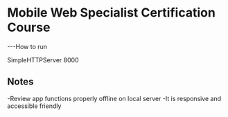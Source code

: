 # Mobile Web Specialist Certification Course
---How to run

SimpleHTTPServer 8000

## Notes

-Review app functions properly offline on local server
-It is responsive and accessible friendly

